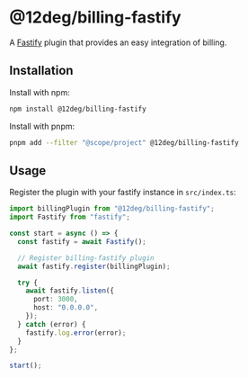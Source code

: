 # @12deg/billing-fastify

A [Fastify](https://github.com/fastify/fastify) plugin that provides an easy integration of billing.

## Installation

Install with npm:

```bash
npm install @12deg/billing-fastify
```

Install with pnpm:

```bash
pnpm add --filter "@scope/project" @12deg/billing-fastify
```

## Usage
Register the plugin with your fastify instance in `src/index.ts`:

```typescript
import billingPlugin from "@12deg/billing-fastify";
import Fastify from "fastify";

const start = async () => {
  const fastify = await Fastify();

  // Register billing-fastify plugin
  await fastify.register(billingPlugin);

  try {
    await fastify.listen({
      port: 3000,
      host: "0.0.0.0",
    });
  } catch (error) {
    fastify.log.error(error);
  }
};

start();
```
